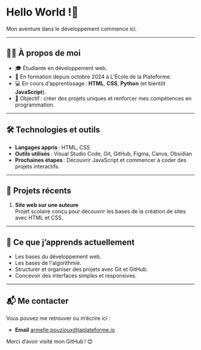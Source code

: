 # Hello World !👋

Mon aventure dans le développement commence ici. 

---

## 🙋‍♀️ À propos de moi

- 🎓 Étudiante en développement web.  
- 📅 En formation depuis octobre 2024 à L'École de la Plateforme.  
- 💻 En cours d’apprentissage : **HTML**, **CSS**, **Python** (et bientôt **JavaScript**).  
- 🚀 Objectif : créer des projets uniques et renforcer mes compétences en programmation.  

---

## 🛠️ Technologies et outils

- **Langages appris** : HTML, CSS
- **Outils utilisés** : Visual Studio Code, Git, GitHub, Figma, Canva, Obsidian
- **Prochaines étapes** : Découvrir JavaScript et commencer à coder des projets interactifs.  

---

## 📂 Projets récents

1. **Site web sur une auteure**  
   Projet scolaire conçu pour découvrir les bases de la création de sites avec HTML et CSS.  


---

## 🌱 Ce que j’apprends actuellement

- Les bases du développement web.
- Les bases de l'algorithmie.  
- Structurer et organiser des projets avec Git et GitHub.  
- Concevoir des interfaces simples et responsives.  

---

## 📬 Me contacter

Vous pouvez me retrouver ou m’écrire ici :  

- **Email**  [armelle.pouzioux@laplateforme.io](mailto:armelle.pouzioux@laplateforme.io)  


Merci d’avoir visité mon GitHub ! 😊  
